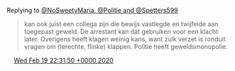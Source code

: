 Replying to [@NoSweetyMaria, @Politie and @Spetters599](https://twitter.com/@NoSweetyMaria/status/1230148007368282114)

> kan ook juist een collega zijn die bewijs vastlegde en twijfelde aan toegepast geweld\. De arrestant kan dat gebruiken voor een klacht later\. Overigens heeft klagen weinig kans, want zulk verzet is ronduit vragen om \(terechte, flinke\) klappen\. Politie heeft geweldsmonopolie\.

<img src="../../media/tweet.ico" width="12" /> [Wed Feb 19 22:31:50 +0000 2020](https://twitter.com/DromerDenker/status/1230258718027272198)